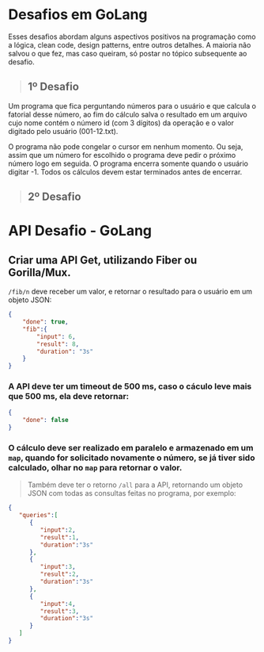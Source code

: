 # Desafios em GoLang
Esses desafios abordam alguns aspectivos positivos na programação como a lógica, clean code, design patterns, entre outros detalhes.
A maioria não salvou o que fez, mas caso queiram, só postar no tópico subsequente ao desafio.

> ## 1º Desafio
Um programa que fica perguntando números para o usuário e que calcula o fatorial desse número, ao fim do cálculo salva o resultado em um arquivo cujo nome contém o número id (com 3 dígitos) da operação e o valor digitado pelo usuário (001-12.txt).

O programa não pode congelar o cursor em nenhum momento. Ou seja, assim que um número for escolhido o programa deve pedir o próximo número logo em seguida. O programa encerra somente quando o usuário digitar -1. Todos os cálculos devem estar terminados antes de encerrar.

> ## 2º Desafio
# API Desafio - GoLang

## Criar uma API Get, utilizando Fiber ou Gorilla/Mux.

`/fib/n` deve receber um valor, e retornar o resultado para o usuário em um objeto JSON:

```JSON
{
    "done": true,
    "fib":{
        "input": 6,
        "result": 8,
        "duration": "3s"
    }
}
```

### A API deve ter um timeout de 500 ms, caso o cáculo leve mais que 500 ms, ela deve retornar:

```JSON
{
    "done": false
}
```

### O cálculo deve ser realizado em paralelo e armazenado em um `map`, quando for solicitado novamente o número, se já tiver sido calculado, olhar no `map` para retornar o valor.

> Também deve ter o retorno `/all` para a API, retornando um objeto JSON com todas as consultas feitas no programa, por exemplo:

```JSON
{
   "queries":[
      {
         "input":2,
         "result":1,
         "duration":"3s"
      },
      {
         "input":3,
         "result":2,
         "duration":"3s"
      },
      {
         "input":4,
         "result":3,
         "duration":"3s"
      }
   ]
}
```
